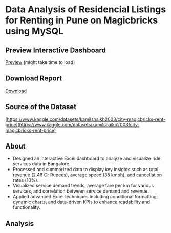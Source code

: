 # Data Analysis of Residencial Listings for Renting in Pune on Magicbricks using MySQL

## Preview Interactive Dashboard
[Preview](https://arindam-bhunia.github.io/Rapido.html) (might take time to load)
## Download Report
[Download](https://github.com/arindam-bhunia/Data-Analysis-of-Residencial-Listings-for-Renting-in-Pune-on-Magicbricks-using-MySQL/blob/main/Data%20Analysis%20of%20Residencial%20Listings%20for%20Renting%20in%20Pune%20on%20Magicbricks.pdf)
## Source of the Dataset
[https://www.kaggle.com/datasets/kamilshaikh2003/city-magicbricks-rent-price](https://www.kaggle.com/datasets/kamilshaikh2003/city-magicbricks-rent-price)

## About
- Designed an interactive Excel dashboard to analyze and visualize ride services data in Bangalore.
- Processed and summarized data to display key insights such as total revenue (2.46 Cr Rupees), average speed (35 kmph),
and cancellation rates (10%).
- Visualized service demand trends, average fare per km for various services, and correlation between service demand and
revenue.
- Applied advanced Excel techniques including conditional formatting, dynamic charts, and data-driven KPIs to enhance
readability and functionality.

## Analysis
